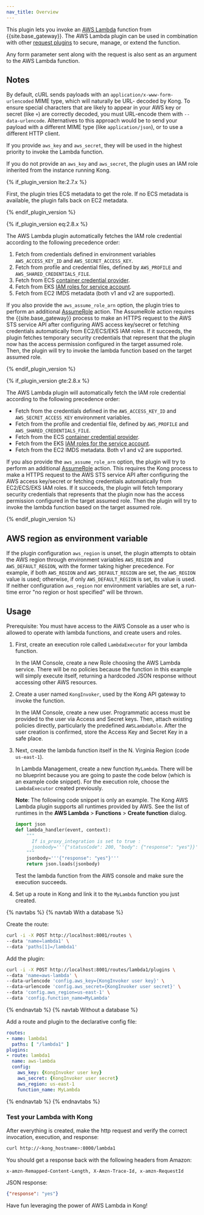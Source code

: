 ```yaml
---
nav_title: Overview
---
```


This plugin lets you invoke an [AWS Lambda](https://aws.amazon.com/lambda/) function from {{site.base_gateway}}. 
The AWS Lambda plugin can be used in combination with other [request plugins](/hub/?search=request) 
to secure, manage, or extend the function.

Any form parameter sent along with the request is also sent as an argument to the AWS Lambda function.

## Notes

By default, cURL sends payloads with an
`application/x-www-form-urlencoded` MIME type, which will naturally be URL-
decoded by Kong. To ensure special characters that are likely to appear in
your AWS key or secret (like `+`) are correctly decoded, you must
URL-encode them with `--data-urlencode`.
Alternatives to this approach would be to send your payload with a
different MIME type (like `application/json`), or to use a different HTTP client.

If you provide `aws_key` and `aws_secret`, they will be used in the highest priority to
invoke the Lambda function.

If you do not provide an `aws_key` and `aws_secret`, the plugin uses an IAM role inherited
from the instance running Kong.

{% if_plugin_version lte:2.7.x %}

First, the plugin tries ECS metadata to get the role. If no ECS metadata is available,
the plugin falls back on EC2 metadata.

{% endif_plugin_version %}

{% if_plugin_version eq:2.8.x %}

The AWS Lambda plugin automatically fetches the IAM role credential according to the following
precedence order:
1. Fetch from credentials defined in environment variables `AWS_ACCESS_KEY_ID` and `AWS_SECRET_ACCESS_KEY`.
2. Fetch from profile and credential files, defined by `AWS_PROFILE` and `AWS_SHARED_CREDENTIALS_FILE`.
3. Fetch from ECS [container credential provider](https://docs.aws.amazon.com/sdkref/latest/guide/feature-container-credentials.html).
4. Fetch from EKS [IAM roles for service account](https://docs.aws.amazon.com/eks/latest/userguide/iam-roles-for-service-accounts.html).
5. Fetch from EC2 IMDS metadata (both v1 and v2 are supported).

If you also provide the `aws_assume_role_arn` option, the plugin tries to perform
an additional [AssumeRole](https://docs.aws.amazon.com/STS/latest/APIReference/API_AssumeRole.html)
action. The AssumeRole action requires the {{site.base_gateway}} process to make an HTTPS request to the AWS STS service API after
configuring AWS access key/secret or fetching credentials automatically from EC2/ECS/EKS IAM roles.
If it succeeds, the plugin fetches temporary security credentials that represent
that the plugin now has the access permission configured in the target assumed role. Then, the plugin will try to invoke the lambda function based on the target assumed role.

{% endif_plugin_version %}

{% if_plugin_version gte:2.8.x %}

The AWS Lambda plugin will automatically fetch the IAM role credential according to the following
precedence order:
- Fetch from the credentials defined in the `AWS_ACCESS_KEY_ID` and `AWS_SECRET_ACCESS_KEY` environment variables.
- Fetch from the profile and credential file, defined by `AWS_PROFILE` and `AWS_SHARED_CREDENTIALS_FILE`.
- Fetch from the ECS [container credential provider](https://docs.aws.amazon.com/sdkref/latest/guide/feature-container-credentials.html).
- Fetch from the EKS [IAM roles for the service account](https://docs.aws.amazon.com/eks/latest/userguide/iam-roles-for-service-accounts.html).
- Fetch from the EC2 IMDS metadata. Both v1 and v2 are supported.

If you also provide the `aws_assume_role_arn` option, the plugin will try to perform
an additional [AssumeRole](https://docs.aws.amazon.com/STS/latest/APIReference/API_AssumeRole.html)
action. This requires the Kong process to make a HTTPS request to the AWS STS service API after
configuring the AWS access key/secret or fetching credentials automatically from EC2/ECS/EKS IAM roles.
If it succeeds, the plugin will fetch temporary security credentials that represents
that the plugin now has the access permission configured in the target assumed role. Then the plugin will try to invoke the lambda function based on the target assumed role.

{% endif_plugin_version %}


## AWS region as environment variable

If the plugin configuration `aws_region` is unset, the plugin attempts to obtain the
AWS region through environment variables `AWS_REGION` and `AWS_DEFAULT_REGION`,
with the former taking higher precedence. For example, if both `AWS_REGION` and
`AWS_DEFAULT_REGION` are set, the `AWS_REGION` value is used; otherwise, if only
`AWS_DEFAULT_REGION` is set, its value is used. If neither configuration `aws_region`
nor environment variables are set, a run-time error "no region or host specified"
will be thrown.

## Usage

Prerequisite: You must have access to the AWS Console as a user who is
allowed to operate with lambda functions, and create users and roles.

1. First, create an execution role called `LambdaExecutor` for your
lambda function.

    In the IAM Console, create a new Role choosing the AWS Lambda service. There
    will be no policies because the function in this example will simply execute
    itself, returning a hardcoded JSON response without accessing other
    AWS resources.

2. Create a user named `KongInvoker`, used by the Kong API gateway
to invoke the function.

    In the IAM Console, create a new user. Programmatic access must be provided to the user via Access and Secret keys. Then, attach existing policies directly, particularly the predefined `AWSLambdaRole`. After the user creation is confirmed, store the Access Key and Secret Key in a safe place.

3. Next, create the lambda function itself in the N. Virginia Region
(code `us-east-1`).

    In Lambda Management, create a new function `MyLambda`. There will be no blueprint because you are going to paste the code below (which is an example code snippet). For the execution role, choose the `LambdaExecutor` created previously.

    **Note**: The following code snippet is only an example. The Kong AWS Lambda plugin supports all runtimes provided by AWS. See the list of runtimes in the **AWS Lambda** > **Functions** > **Create function** dialog.

    ```python
    import json
    def lambda_handler(event, context):
        """
          If is_proxy_integration is set to true :
          jsonbody='''{"statusCode": 200, "body": {"response": "yes"}}'''
        """
        jsonbody='''{"response": "yes"}'''
        return json.loads(jsonbody)
    ```

    Test the lambda function from the AWS console and make sure the execution succeeds.

4. Set up a route in Kong and link it to the `MyLambda` function you just created.

{% navtabs %}
{% navtab With a database %}

Create the route:

```bash
curl -i -X POST http://localhost:8001/routes \
--data 'name=lambda1' \
--data 'paths[1]=/lambda1'
```

Add the plugin:

```bash
curl -i -X POST http://localhost:8001/routes/lambda1/plugins \
--data 'name=aws-lambda' \
--data-urlencode 'config.aws_key={KongInvoker user key}' \
--data-urlencode 'config.aws_secret={KongInvoker user secret}' \
--data 'config.aws_region=us-east-1' \
--data 'config.function_name=MyLambda'
```

{% endnavtab %}
{% navtab Without a database %}

Add a route and plugin to the declarative config file:

``` yaml
routes:
- name: lambda1
  paths: [ "/lambda1" ]
plugins:
- route: lambda1
  name: aws-lambda
  config:
    aws_key: {KongInvoker user key}
    aws_secret: {KongInvoker user secret}
    aws_region: us-east-1
    function_name: MyLambda
```

{% endnavtab %}
{% endnavtabs %}

### Test your Lambda with Kong

After everything is created, make the http request and verify the correct
invocation, execution, and response:

```bash
curl http://<kong_hostname>:8000/lambda1
```

You should get a response back with the following headers from Amazon:

```
x-amzn-Remapped-Content-Length, X-Amzn-Trace-Id, x-amzn-RequestId
```

JSON response:

```json
{"response": "yes"}
```

Have fun leveraging the power of AWS Lambda in Kong!
